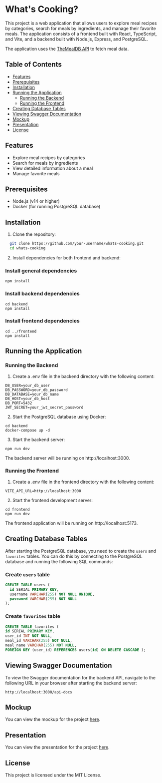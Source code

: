 # What's Cooking?

This project is a web application that allows users to explore meal recipes by categories, search for meals by ingredients, and manage their favorite meals. The application consists of a frontend built with React, TypeScript, and Vite, and a backend built with Node.js, Express, and PostgreSQL.

The application uses the [TheMealDB API](https://www.themealdb.com/api.php) to fetch meal data.

## Table of Contents

- [Features](#features)
- [Prerequisites](#prerequisites)
- [Installation](#installation)
- [Running the Application](#running-the-application)
  - [Running the Backend](#running-the-backend)
  - [Running the Frontend](#running-the-frontend)
- [Creating Database Tables](#creating-database-tables)
- [Viewing Swagger Documentation](#viewing-swagger-documentation)
- [Mockup](#mockup)
- [Presentation](#presentation)
- [License](#license)

## Features

- Explore meal recipes by categories
- Search for meals by ingredients
- View detailed information about a meal
- Manage favorite meals

## Prerequisites

- Node.js (v14 or higher)
- Docker (for running PostgreSQL database)

## Installation

1. Clone the repository:

```sh
  git clone https://github.com/your-username/whats-cooking.git
  cd whats-cooking
```

2. Install dependencies for both frontend and backend:

### Install general dependencies

```
npm install
```

### Install backend dependencies

```
cd backend
npm install
```

### Install frontend dependencies

```
cd ../frontend
npm install
```

## Running the Application

### Running the Backend

1. Create a .env file in the backend directory with the following content:

```
DB_USER=your_db_user
DB_PASSWORD=your_db_password
DB_DATABASE=your_db_name
DB_HOST=your_db_host
DB_PORT=5432
JWT_SECRET=your_jwt_secret_password
```

2. Start the PostgreSQL database using Docker:

```
cd backend
docker-compose up -d
```

3. Start the backend server:

```
npm run dev
```

The backend server will be running on http://localhost:3000.

### Running the Frontend

1. Create a .env file in the frontend directory with the following content:

```
VITE_API_URL=http://localhost:3000
```

2. Start the frontend development server:

```
cd frontend
npm run dev
```

The frontend application will be running on http://localhost:5173.

## Creating Database Tables

After starting the PostgreSQL database, you need to create the `users` and `favorites` tables. You can do this by connecting to the PostgreSQL database and running the following SQL commands:

### Create `users` table

```sql
CREATE TABLE users (
  id SERIAL PRIMARY KEY,
  username VARCHAR(255) NOT NULL UNIQUE,
  password VARCHAR(255) NOT NULL
);
```

### Create `favorites` table

```sql
CREATE TABLE favorites (
id SERIAL PRIMARY KEY,
user_id INT NOT NULL,
meal_id VARCHAR(255) NOT NULL,
meal_name VARCHAR(255) NOT NULL,
FOREIGN KEY (user_id) REFERENCES users(id) ON DELETE CASCADE );
```

## Viewing Swagger Documentation

To view the Swagger documentation for the backend API, navigate to the following URL in your browser after starting the backend server:

```
http://localhost:3000/api-docs
```

## Mockup

You can view the mockup for the project [here](https://balsamiq.cloud/sg1xszc/pgld4wi/rEDD5).

## Presentation

You can view the presentation for the project [here](https://sundsgarden-my.sharepoint.com/:p:/g/personal/megumi_ohara_stud_sundsgarden_se/ERW_UfHFPrtOkbqjgNwIipYBq6DHQ7QA6_Ko-EjKGUzAcQ?rtime=BNoKJZEw3Ug).

## License

This project is licensed under the MIT License.
